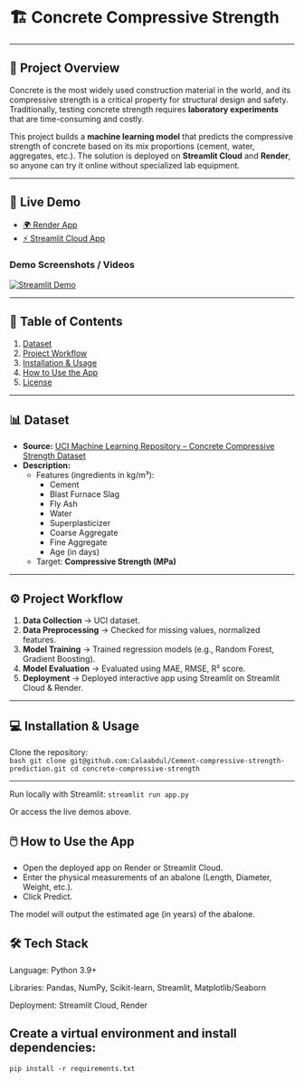 # 🏗️ Concrete Compressive Strength

---

## 📌 Project Overview  
Concrete is the most widely used construction material in the world, and its compressive strength is a critical property for structural design and safety. Traditionally, testing concrete strength requires **laboratory experiments** that are time-consuming and costly.  

This project builds a **machine learning model** that predicts the compressive strength of concrete based on its mix proportions (cement, water, aggregates, etc.). The solution is deployed on **Streamlit Cloud** and **Render**, so anyone can try it online without specialized lab equipment. 

---

## 🚀 Live Demo  

- [🌍 Render App](https://cement-compressive-strength-prediction.onrender.com)  
- [⚡ Streamlit Cloud App](https://cement-compressive-strength-prediction-expfvdryzmvleb7ar7fadp.streamlit.app/)  

### Demo Screenshots / Videos  
[![Streamlit Demo](images/streamlit_demo.png)](YOUR_STREAMLIT_LINK)  
 
---

## 📂 Table of Contents  
1. [Dataset](#-dataset)  
2. [Project Workflow](#-project-workflow)  
3. [Installation & Usage](#-installation--usage)  
4. [How to Use the App](#-how-to-use-the-app)   
5. [License](#-license)  

---

## 📊 Dataset  
- **Source:** [UCI Machine Learning Repository – Concrete Compressive Strength Dataset](https://archive.ics.uci.edu/ml/datasets/concrete+compressive+strength)  
- **Description:**  
  - Features (ingredients in kg/m³):  
    - Cement  
    - Blast Furnace Slag  
    - Fly Ash  
    - Water  
    - Superplasticizer  
    - Coarse Aggregate  
    - Fine Aggregate  
    - Age (in days)  
  - Target: **Compressive Strength (MPa)**  

---

## ⚙️ Project Workflow  
1. **Data Collection** → UCI dataset.  
2. **Data Preprocessing** → Checked for missing values, normalized features.  
3. **Model Training** → Trained regression models (e.g., Random Forest, Gradient Boosting).  
4. **Model Evaluation** → Evaluated using MAE, RMSE, R² score.  
5. **Deployment** → Deployed interactive app using Streamlit on Streamlit Cloud & Render.  

---

## 💻 Installation & Usage  

Clone the repository:  
`bash
git clone git@github.com:Calaabdul/Cement-compressive-strength-prediction.git
cd concrete-compressive-strength`

---

Run locally with Streamlit:
`streamlit run app.py`

Or access the live demos above.

## 🖱️ How to Use the App

- Open the deployed app on Render or Streamlit Cloud.
- Enter the physical measurements of an abalone (Length, Diameter, Weight, etc.).
- Click Predict.

The model will output the estimated age (in years) of the abalone.


## 🛠 Tech Stack

Language: Python 3.9+

Libraries: Pandas, NumPy, Scikit-learn, Streamlit, Matplotlib/Seaborn

Deployment: Streamlit Cloud, Render


## Create a virtual environment and install dependencies:
`pip install -r requirements.txt`


